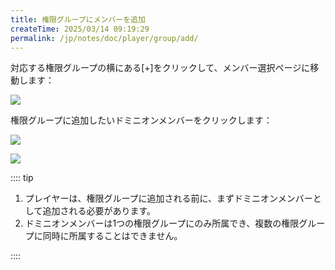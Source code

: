 ```yaml
---
title: 権限グループにメンバーを追加
createTime: 2025/03/14 09:19:29
permalink: /jp/notes/doc/player/group/add/
---
```


対応する権限グループの横にある[+]をクリックして、メンバー選択ページに移動します：

![](/player/group/add/1.png)

権限グループに追加したいドミニオンメンバーをクリックします：

![](/player/group/add/2.png)

![](/player/group/add/3.png)

:::: tip

1. プレイヤーは、権限グループに追加される前に、まずドミニオンメンバーとして追加される必要があります。
2. ドミニオンメンバーは1つの権限グループにのみ所属でき、複数の権限グループに同時に所属することはできません。

::::